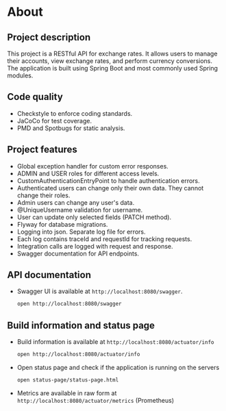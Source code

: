 # About

## Project description

This project is a RESTful API for exchange rates. It allows users to manage their accounts, view exchange rates, and
perform currency conversions. The application is built using Spring Boot and most commonly used Spring modules.

## Code quality

- Checkstyle to enforce coding standards.
- JaCoCo for test coverage.
- PMD and Spotbugs for static analysis.

## Project features

- Global exception handler for custom error responses.
- ADMIN and USER roles for different access levels.
- CustomAuthenticationEntryPoint to handle authentication errors.
- Authenticated users can change only their own data. They cannot change their roles.
- Admin users can change any user's data.
- @UniqueUsername validation for username.
- User can update only selected fields (PATCH method).
- Flyway for database migrations.
- Logging into json. Separate log file for errors.
- Each log contains traceId and requestId for tracking requests.
- Integration calls are logged with request and response.
- Swagger documentation for API endpoints.

## API documentation
- Swagger UI is available at `http://localhost:8080/swagger`.
    ```bash
    open http://localhost:8080/swagger
    ```

## Build information and status page
- Build information is available at `http://localhost:8080/actuator/info`
    ```bash
    open http://localhost:8080/actuator/info
    ```
- Open status page and check if the application is running on the servers
    ```bash
    open status-page/status-page.html
    ```
- Metrics are available in raw form at `http://localhost:8080/actuator/metrics` (Prometheus)